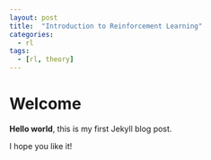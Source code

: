 ```yaml
---
layout: post
title:  "Introduction to Reinforcement Learning"
categories:
  - rl
tags:
  - [rl, theory]
---
```


# Welcome

**Hello world**, this is my first Jekyll blog post.

I hope you like it!
